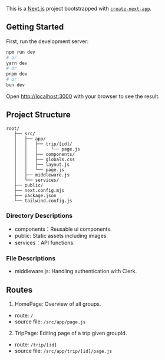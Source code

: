This is a [Next.js](https://nextjs.org/) project bootstrapped with [`create-next-app`](https://github.com/vercel/next.js/tree/canary/packages/create-next-app).

## Getting Started

First, run the development server:

```bash
npm run dev
# or
yarn dev
# or
pnpm dev
# or
bun dev
```

Open [http://localhost:3000](http://localhost:3000) with your browser to see the result.

## Project Structure
```
root/
   ├── src/
   │   ├── app/
   │   │   ├── trip/[id]/
   │   │   │     └── page.js
   │   │   ├── components/
   │   │   ├── globals.css
   │   │   ├── layout.js
   │   │   └── page.js
   │   ├── middleware.js
   │   └── services/
   ├── public/
   ├── next.config.mjs
   ├── package.json
   └── tailwind.config.js
```

### Directory Descriptions
* components：Reusable ui components.
* public: Static assets including images.
* services：API functions.

### File Descriptions
* middleware.js: Handling authentication with Clerk.

## Routes
1. HomePage: Overview of all groups.
  * route: `/`
  * source file: `/src/app/page.js`
2. TripPage: Editing page of a trip given groupId.
  * route: `/trip/[id]`
  * source file: `/src/app/trip/[id]/page.js`